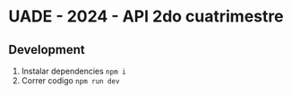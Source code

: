 # UADE - 2024 - API 2do cuatrimestre 

## Development

1. Instalar dependencies `npm i`
2. Correr codigo `npm run dev`
